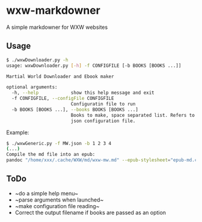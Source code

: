 # wxw-markdowner

A simple markdowner for WXW websites

## Usage

```bash
$ ./wxwDownloader.py -h
usage: wxwDownloader.py [-h] -f CONFIGFILE [-b BOOKS [BOOKS ...]]

Martial World Downloader and Ebook maker

optional arguments:
  -h, --help            show this help message and exit
  -f CONFIGFILE, --configFile CONFIGFILE
                        Configuratin file to run
  -b BOOKS [BOOKS ...], --books BOOKS [BOOKS ...]
                        Books to make, space separated list. Refers to the
                        json configuration file.
```

Example:

```bash
$ ./wxwGeneric.py -f MW.json -b 1 2 3 4
(...)
Compile the md file into an epub:
pandoc "/home/xxx/.cache/WXW/md/wxw-mw.md" --epub-stylesheet="epub-md.css" --toc --toc-depth=2 -o "/home/xxx/Documents/Epubs/WXW-wxw-mw.epub"
```

## ToDo

* ~do a simple help menu~
* ~parse arguments when launched~
* ~make configuration file reading~
* Correct the output filename if books are passed as an option